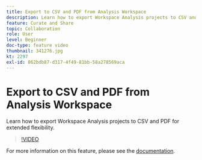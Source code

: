 ```yaml
---
title: Export to CSV and PDF from Analysis Workspace
description: Learn how to export Workspace Analysis projects to CSV and PDF for extended flexibility.
feature: Curate and Share
topic: Collaboration
role: User
level: Beginner
doc-type: feature video
thumbnail: 341276.jpg
kt: 2297
exl-id: 862bdb87-d317-4f49-81bb-58a278569aca
---
```

# Export to CSV and PDF from Analysis Workspace 

Learn how to export Workspace Analysis projects to CSV and PDF for extended flexibility.

>[!VIDEO](https://video.tv.adobe.com/v/341276/?quality=12&learn=on)

For more information on this feature, please see the [documentation](https://experienceleague.adobe.com/docs/analytics/analyze/analysis-workspace/curate-share/download-send.html?lang=en).
